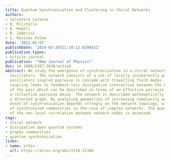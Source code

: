 ```yaml
---
title: Quantum Synchronisation and Clustering in Chiral Networks
authors:
- Salvatore Lorenzo
- B. Militello
- A. Napoli
- R. Zambrini
- G. Massimo Palma
date: '2022-01-01'
publishDate: '2024-03-26T21:10:12.629915Z'
publication_types:
- article-journal
publication: '*New Journal of Physics*'
doi: 10.1088/1367-2630/ac51a9
abstract: We study the emergence of synchronisation in a chiral network of harmonic
  oscillators. The network consists of a set of locally incoherently pumped harmonic
  oscillators coupled pairwise in cascade with travelling field modes. Such cascaded
  coupling leads to feedback-less dissipative interaction between the harmonic oscillators
  of the pair which can be described in terms of an effective pairwise Hamiltonian
  a collective pairwise decay. The network is described mathematically in terms of
  a directed graph. By analysing geometries of increasing complexity we show how the
  onset of synchronisation depends strongly on the network topology, with the emergence
  of synchronised communities in the case of complex networks. The quantum nature
  of the non local correlation between network nodes is assessed.
tags:
- chiral network
- dissipative open quantum systems
- graphs communities
- quantum synchronization
links:
- name: arXiv
  url: https://arxiv.org/abs/2110.15384
---
```

